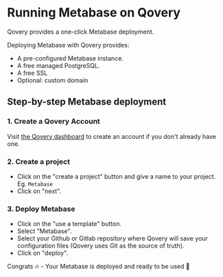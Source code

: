 # Running Metabase on Qovery

Qovery provides a one-click Metabase deployment. 

Deploying Metabase with Qovery provides:
* A pre-configured Metabase instance.
* A free managed PostgreSQL.
* A free SSL
* Optional: custom domain

## Step-by-step Metabase deployment

### 1. Create a Qovery Account
Visit [the Qovery dashboard](https://start.qovery.com) to create an account if you don't already have one.

### 2. Create a project
* Click on the "create a project" button and give a name to your project. Eg. `Metabase`
* Click on "next".

### 3. Deploy Metabase

* Click on the "use a template" button.
* Select "Metabase".
* Select your Github or Gitlab repository where Qovery will save your configuration files (Qovery uses Git as the source of truth).
* Click on "deploy".

Congrats 🔥 - Your Metabase is deployed and ready to be used 🎉
